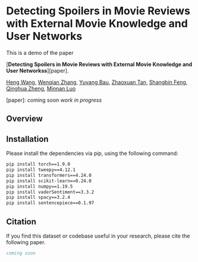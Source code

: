 # Detecting Spoilers in Movie Reviews with External Movie Knowledge and User Networks

This is a demo of the paper

[**Detecting Spoilers in Movie Reviews with External Movie Knowledge and User Networkss**][paper].

[Heng Wang](https://arthur-heng.github.io),
[Wenqian Zhang](https://Wenqian-Zhang.github.io),
[Yuyang Bau](https://leopoldwhite.github.io),
[Zhaoxuan Tan](https://zhaoxuan.info/), 
[Shangbin Feng](https://bunsenfeng.github.io/), 
[Qinghua Zheng](https://gr.xjtu.edu.cn/web/qhzheng), 
[Minnan Luo](https://scholar.google.com/citations?user=C3ujEF0AAAAJ&hl=en)

[paper]: coming soon
*work in progress*

## Overview ##

## Installation ##
Please install the dependencies via pip, using the following command:

```bash
pip install torch==1.9.0
pip install tweepy==4.12.1
pip install transformers==4.24.0
pip install scikit-learn==0.24.0
pip install numpy==1.19.5
pip install vaderSentiment==3.3.2
pip install spacy==3.2.4
pip install sentencepiece==0.1.97
```
## Citation ##
If you find this dataset or codebase useful in your research, please cite the following paper.

```bibtex
coming soon
```
